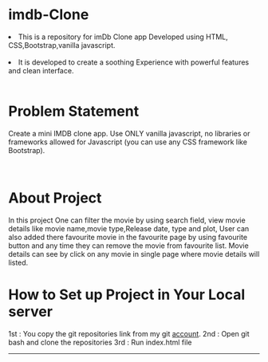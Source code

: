 # imdb-Clone

<li>This is a repository for imDb Clone app Developed using HTML, CSS,Bootstrap,vanilla javascript.</li>
<br>
<li> It is developed to create a soothing Experience with powerful features and clean interface.</li>
<br>

# Problem Statement

Create a mini IMDB clone app. Use ONLY vanilla javascript, no libraries or frameworks allowed for Javascript (you can use any CSS framework like Bootstrap).

<br>

# About Project
In this project One can filter the movie by using search field, view movie details like movie name,movie  type,Release date, type and plot,
User can also added there favourite movie in the favourite page by using favourite button and any time they can remove the movie from favourite list.
Movie details can see by click on any movie in single page where movie details will listed.


# How to Set up Project in Your Local server
1st : You copy the git repositories link from my git <a href="https://github.com/amitkr24/imdb-Clone.git">account</a>.
2nd : Open git bash and clone the repositories
3rd : Run index.html file


--------------------------------------------------------------------------------------------------------------------------------------------------------

 